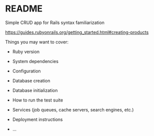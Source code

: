 # README

Simple CRUD app for Rails syntax familiarization

https://guides.rubyonrails.org/getting_started.html#creating-products

Things you may want to cover:

- Ruby version

- System dependencies

- Configuration

- Database creation

- Database initialization

- How to run the test suite

- Services (job queues, cache servers, search engines, etc.)

- Deployment instructions

- ...
